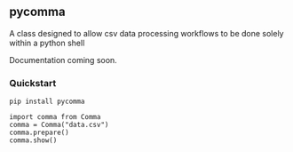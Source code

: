 ## pycomma
A class designed to allow csv data processing workflows to be done solely within a python shell

Documentation coming soon.


### Quickstart

``` pip install pycomma ```
``` 
import comma from Comma 
comma = Comma("data.csv")
comma.prepare()
comma.show()
```